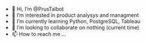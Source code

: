 - 👋 Hi, I’m @PrusTalbot
- 👀 I’m interested in product analysys and managment
- 🌱 I’m currently learning Python, PostgreSQL, Tableau
- 💞️ I’m looking to collaborate on nothing (current time)
- 📫 How to reach me ...

<!---
PrusTalbot/PrusTalbot is a ✨ special ✨ repository because its `README.md` (this file) appears on your GitHub profile.
You can click the Preview link to take a look at your changes.
--->

